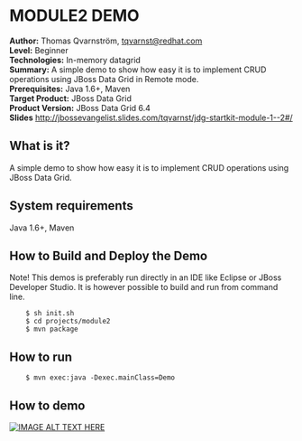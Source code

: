 MODULE2 DEMO
===================================
**Author:** Thomas Qvarnström, tqvarnst@redhat.com   
**Level:** Beginner   
**Technologies:** In-memory datagrid   
**Summary:** A simple demo to show how easy it is to implement CRUD operations using JBoss Data Grid in Remote mode.   
**Prerequisites:** Java 1.6+, Maven     
**Target Product:** JBoss Data Grid     
**Product Version:** JBoss Data Grid 6.4   
**Slides** <http://jbossevangelist.slides.com/tqvarnst/jdg-startkit-module-1--2#/>

What is it?
-----------
A simple demo to show how easy it is to implement CRUD operations using JBoss Data Grid.

System requirements
-------------------
Java 1.6+, Maven 

How to Build and Deploy the Demo
--------------------------------
Note! This demos is preferably run directly in an IDE like Eclipse or JBoss Developer Studio. It is however possible to build and run from command line.

		$ sh init.sh
		$ cd projects/module2
		$ mvn package
		
How to run
----------

		$ mvn exec:java -Dexec.mainClass=Demo

How to demo
-----------
[![IMAGE ALT TEXT HERE](http://img.youtube.com/vi/vUAJF6GX7xo/0.jpg)](http://www.youtube.com/watch?v=vUAJF6GX7xo)	
